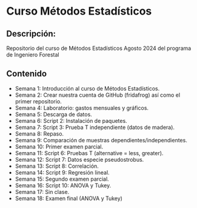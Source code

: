 # Curso Métodos Estadísticos
## Descripción: 
Repositorio del curso de Métodos Estadísticos Agosto 2024 del programa de Ingeniero Forestal

## Contenido
+ Semana 1: Introducción al curso de Métodos Estadísticos.
+ Semana 2: Crear nuestra cuenta de GitHub (fridafrog) así como el primer repositorio.
+ Semana 4: Laboratorio: gastos mensuales y gráficos.
+ Semana 5: Descarga de datos.
+ Semana 6: Script 2: Instalación de paquetes.
+ Semana 7: Script 3: Prueba T independiente (datos de madera).
+ Semana 8: Repaso.
+ Semana 9: Comparación de muestras dependientes/independientes.
+ Semana 10: Primer examen parcial.
+ Semana 11: Script 6: Pruebas T (alternative = less, greater).
+ Semana 12: Script 7: Datos especie pseudostrobus.
+ Semana 13: Script 8: Correlación.
+ Semana 14: Script 9: Regresión lineal.
+ Semana 15: Segundo examen parcial.
+ Semana 16: Script 10: ANOVA y Tukey.
+ Semana 17: Sin clase.
+ Semana 18: Examen final (ANOVA y Tukey)
